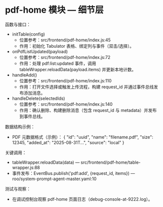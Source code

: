 # pdf-home 模块 — 细节层

函数与接口：
- initTable(config)
  - 位置参考：src/frontend/pdf-home/index.js:45
  - 作用：初始化 Tabulator 表格、绑定列与事件（双击/选择）。
- onPdfListUpdated(payload)
  - 位置参考：src/frontend/pdf-home/index.js:72
  - 作用：处理 pdf:list:updated 事件，调用 tableWrapper.reloadData(payload.items) 并更新本地计数。
- handleAdd()
  - 位置参考：src/frontend/pdf-home/index.js:110
  - 作用：打开文件选择或触发上传流程，构建 request_id 并通过事件总线发布添加消息。
- handleDelete(selectedIds)
  - 位置参考：src/frontend/pdf-home/index.js:140
  - 作用：确认删除、构建删除消息（包含 request_id 与 metadata）并发布到事件总线。

数据结构示例：
- PDF 元数据格式（示例）：
  {
    "id": "uuid",
    "name": "filename.pdf",
    "size": 12345,
    "added_at": "2025-08-31T...",
    "source": "local"
  }

关键调用：
- tableWrapper.reloadData(data) — src/frontend/pdf-home/table-wrapper.js:88
- 事件发布：EventBus.publish('pdf:add', {request_id, items}) — roo/system-prompt-agent-master.yaml:10

测试与观察：
- 在调试控制台观察 pdf-home 页面日志（debug-console-at-9222.log）。
